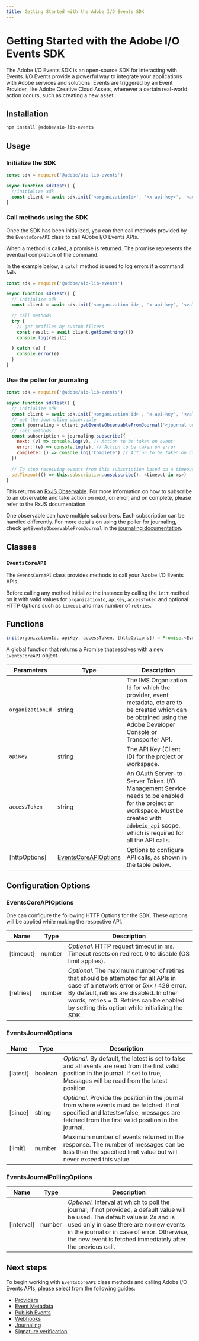 ```yaml
---
title: Getting Started with the Adobe I/O Events SDK
---
```


# Getting Started with the Adobe I/O Events SDK

The Adobe I/O Events SDK is an open-source SDK for interacting with Events. I/O Events provide a powerful way to integrate your applications with Adobe services and solutions. Events are triggered by an Event Provider, like Adobe Creative Cloud Assets, whenever a certain real-world action occurs, such as creating a new asset.

## Installation

```bash
npm install @adobe/aio-lib-events
```

## Usage

### Initialize the SDK

```javascript
const sdk = require('@adobe/aio-lib-events')

async function sdkTest() {
  //initialize sdk
  const client = await sdk.init('<organizationId>', '<x-api-key>', '<accessToken>', '<httpOptions>')
}
```

### Call methods using the SDK

Once the SDK has been initialized, you can then call methods provided by the `EventsCoreAPI` class to call ADobe I/O Events APIs.

When a method is called, a promise is returned. The promise represents the eventual completion of the command.

In the example below, a `catch` method is used to log errors if a command fails.

```javascript
const sdk = require('@adobe/aio-lib-events')

async function sdkTest() {
  // initialize sdk
  const client = await sdk.init('<organization id>', 'x-api-key', '<valid auth token>', '<http options>')

  // call methods
  try {
    // get profiles by custom filters
    const result = await client.getSomething({})
    console.log(result)

  } catch (e) {
    console.error(e)
  }
}
```

### Use the poller for journaling

```javascript
const sdk = require('@adobe/aio-lib-events')

async function sdkTest() {
  // initialize sdk
  const client = await sdk.init('<organization id>', 'x-api-key', '<valid auth token>', '<http options>')
  // get the journaling observable
  const journaling = client.getEventsObservableFromJournal('<journal url>', '<journaling options>')
  // call methods
  const subscription = journaling.subscribe({
    next: (v) => console.log(v), // Action to be taken on event
    error: (e) => console.log(e), // Action to be taken on error
    complete: () => console.log('Complete') // Action to be taken on complete
  })
 
  // To stop receiving events from this subscription based on a timeout
  setTimeout(() => this.subscription.unsubscribe(), <timeout in ms>)
}
```

This returns an [RxJS Observable](https://rxjs.dev/guide/observable). For more information on how to subscribe to an observable and take action on next, on error, and on complete, please refer to the RxJS documentation.

One observable can have multiple subscribers. Each subscription can be handled differently. For more details on using the poller for journaling, check `getEventsObservableFromJournal` in the [journaling documentation](sdk-journaling.md).

## Classes

### `EventsCoreAPI`

The `EventsCoreAPI` class provides methods to call your Adobe I/O Events APIs.

Before calling any method initialize the instance by calling the `init` method on it with valid values for `organizationId`, `apiKey`, `accessToken` and optional HTTP Options such as `timeout` and max number of `retries`.

## Functions

```javascript
init(organizationId, apiKey, accessToken, [httpOptions]) ⇒ Promise.<EventsCoreAPI>
```

A global function that returns a Promise that resolves with a new `EventsCoreAPI` object.

|Parameters	|Type	|Description|
|---|---|---|
|`organizationId`	|string	|The IMS Organization Id for which the provider, event metadata, etc are to be created which can be obtained using the Adobe Developer Console or Transporter API. |
|`apiKey`	|string	|The API Key (Client ID) for the project or workspace.|
|`accessToken`	|string	|An OAuth Server-to-Server Token. I/O Management Service needs to be enabled for the project or workspace. Must be created with `adobeio_api` scope, which is required for all the API calls.|
|[httpOptions]	|[EventsCoreAPIOptions](#eventscoreapioptions)	|Options to configure API calls, as shown in the table below.|

## Configuration Options

### EventsCoreAPIOptions

One can configure the following HTTP Options for the SDK. These options will be applied while making the respective API.

|Name|	Type|	Description|
|---|---|---|
|[timeout]	|number	|*Optional.* HTTP request timeout in ms. Timeout resets on redirect. 0 to disable (OS limit applies).|
|[retries]	|number	|*Optional.* The maximum number of retires that should be attempted for all APIs in case of a network error or 5xx / 429 error. By default, retries are disabled. In other words, retries = 0. Retries can be enabled by setting this option while initializing the SDK.|

### EventsJournalOptions

|Name	|Type	|Description|
|---|---|---|
|[latest]	|boolean	|*Optional.* By default, the latest is set to false and all events are read from the first valid position in the journal. If set to true, Messages will be read from the latest position. |
|[since]	|string	|*Optional.* Provide the position in the journal from where events must be fetched. If not specified and latests=false, messages are fetched from the first valid position in the journal.|
|[limit]	|number	|Maximum number of events returned in the response. The number of messages can be less than the specified limit value but will never exceed this value.|

### EventsJournalPollingOptions

|Name	|Type	|Description|
|---|---|---|
|[interval]	|number	|*Optional.* Interval at which to poll the journal; If not provided, a default value will be used. The default value is 2s and is used only in case there are no new events in the journal or in case of error. Otherwise, the new event is fetched immediately after the previous call.|

## Next steps

To begin working with `EventsCoreAPI` class methods and calling Adobe I/O Events APIs, please select from the following guides:

* [Providers](sdk-providers.md)
* [Event Metadata](sdk-event-metadata.md)
* [Publish Events](sdk-publish-events.md)
* [Webhooks](sdk-webhooks.md)
* [Journaling](sdk-journaling.md)
* [Signature verification](sdk-signature-verification.md)
